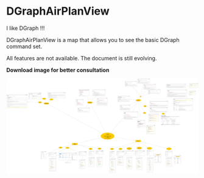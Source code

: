 # DGraphAirPlanView

I like DGraph !!!

DGraphAirPlanView is a map that allows you to see the basic DGraph command set.

All features are not available. The document is still evolving.

**Download image for better consultation**

![DGraphAirPlanView ](https://github.com/linxcoder/DGraphAirPlanView/blob/master/DGraphAirPlanView.png)
